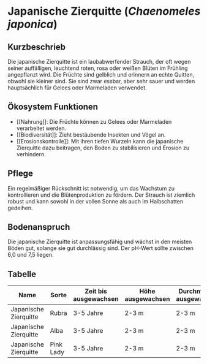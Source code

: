 ---
---

# Japanische Zierquitte (*Chaenomeles japonica*)

## Kurzbeschrieb

Die japanische Zierquitte ist ein laubabwerfender Strauch, der oft wegen seiner auffälligen, leuchtend roten, rosa oder weißen Blüten im Frühling angepflanzt wird. Die Früchte sind gelblich und erinnern an echte Quitten, obwohl sie kleiner sind. Sie sind zwar essbar, aber sehr sauer und werden hauptsächlich für Gelees oder Marmeladen verwendet.

## Ökosystem Funktionen

- [[Nahrung]]: Die Früchte können zu Gelees oder Marmeladen verarbeitet werden.
- [[Biodiversität]]: Zieht bestäubende Insekten und Vögel an.
- [[Erosionskontrolle]]: Mit ihren tiefen Wurzeln kann die japanische Zierquitte dazu beitragen, den Boden zu stabilisieren und Erosion zu verhindern.

## Pflege

Ein regelmäßiger Rückschnitt ist notwendig, um das Wachstum zu kontrollieren und die Blütenproduktion zu fördern. Der Strauch ist ziemlich robust und kann sowohl in der vollen Sonne als auch im Halbschatten gedeihen.

## Bodenanspruch

Die japanische Zierquitte ist anpassungsfähig und wächst in den meisten Böden gut, solange sie gut durchlässig sind. Der pH-Wert sollte zwischen 6,0 und 7,5 liegen.


## Tabelle

| Name               | Sorte    | Zeit bis ausgewachsen | Höhe ausgewachsen | Durchmesser ausgewachsen | Wasseranspruch (1-5) | Lichtanspruch (1-5) | Bodenanspruch (1-5) | pH-Wert | Ertrag | Arbeitsaufwand (Stunden/Jahr) | Schwierigkeitsgrad (1-5) | Wasseraufnahme (mm/Tag) | Blütezeit | Vegetationszeit | Erntezeit | Pflanzzeitpunkt | Typizität | Frostresistenz (1-5) | Einheimisch (Schweiz) | Invasiv (Schweiz) | Propagation | Saatgutgetreu (true to seed) |
|--------------------|----------|-----------------------|--------------------|------------------------|---------------------|-------------------|-------------------|---------|-------|----------------------------|----------------------|----------------------|---------|----------------|----------|----------------|----------|------------------|------------------|----------------|------------|-----------------------------|
| Japanische Zierquitte | Rubra    | 3-5 Jahre             | 2-3 m             | 2-3 m                  | 3                   | 4                 | 3                 | 6.5     | Mittel | 5-10                        | 2                   | 3-5 mm               | Frühling| Frühling bis Herbst | Herbst   | Frühling       | Strauch   | 4                  | [ ]             | [ ]           | Samen       | [ ]                           |
| Japanische Zierquitte | Alba     | 3-5 Jahre             | 2-3 m             | 2-3 m                  | 3                   | 4                 | 3                 | 6.7     | Mittel | 5-10                        | 2                   | 3-5 mm               | Frühling| Frühling bis Herbst | Herbst   | Frühling       | Strauch   | 4                  | [ ]             | [ ]           | Samen       | [ ]                           |
| Japanische Zierquitte | Pink Lady| 3-5 Jahre             | 2-3 m             | 2-3 m                  | 3                   | 4                 | 3                 | 6.9     | Mittel | 5-10                        | 2                   | 3-5 mm               | Frühling| Frühling bis Herbst | Herbst   | Frühling       | Strauch   | 4                  | [ ]             | [ ]           | Samen       | [ ]                           |


